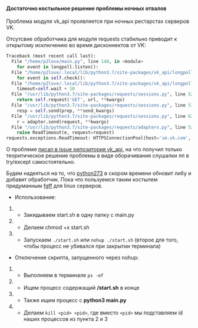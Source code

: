 #### Достаточно костыльное решение проблемы ночных отвалов


Проблема модуля vk_api проявляется при ночных рестарстах серверов VK. 

Отсутсвие обработчика для модуля requests стабильно приводит к открытому исключению во время дисконнектов от VK:

```python
Traceback (most recent call last):
  File "/home/p2love/main.py", line 148, in <module>
    for event in longpoll.listen():
  File "/home/p2love/.local/lib/python3.7/site-packages/vk_api/longpoll.py", line 621, in listen
    for event in self.check():
  File "/home/p2love/.local/lib/python3.7/site-packages/vk_api/longpoll.py", line 560, in check
    timeout=self.wait + 10
  File "/usr/lib/python3.7/site-packages/requests/sessions.py", line 525, in get
    return self.request('GET', url, **kwargs)
  File "/usr/lib/python3.7/site-packages/requests/sessions.py", line 512, in request
    resp = self.send(prep, **send_kwargs)
  File "/usr/lib/python3.7/site-packages/requests/sessions.py", line 622, in send
    r = adapter.send(request, **kwargs)
  File "/usr/lib/python3.7/site-packages/requests/adapters.py", line 526, in send
    raise ReadTimeout(e, request=request)
requests.exceptions.ReadTimeout: HTTPSConnectionPool(host='im.vk.com', port=443): Read timed out. (read timeout=35)
```

О проблеме [писал в issue репозитория vk_api,](https://github.com/python273/vk_api/issues/302 "писал в issue репозитория vk_api,") на что получил только теоритическое решение проблемы в виде оборачивания слушалки лп в try/except самостоятельно.

Будем надеяться на то, что [python273](https://github.com/python273 "python273") в скором времени обновит либу и добавит обработчик.
Пока что пользуемся таким костылем придуманным [fgff](https://github.com/fgff "fgff") для linux серверов.

- Использование:

1. - Закидываем start.sh в одну папку с main.py
2. - Делаем chmod +x start.sh
3. - Запускаем `./start.sh` или `nohup ./start.sh` 
(второе для того, чтобы процесс не убивался при закрытии терминала)

- Отключение скрипта, запущенного через nohup:

1. - Выполняем в терминале `ps -ef`
2. - Ищем процесс содержащий **/start.sh** в конце
3. - Также ищем процесс с **python3 main.py**
4. - Делаем `kill <pid> <pid>`, где вместо `<pid>` мы подставляем id наших процессов из пункта 2 и 3